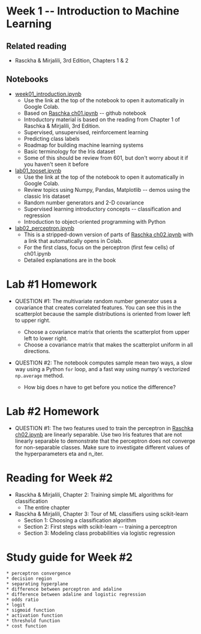 
# Week 1 -- Introduction to Machine Learning

## Related reading

* Rasckha & Mirjalili, 3rd Edition, Chapters 1 & 2

## Notebooks

* [week01_introduction.ipynb](https://github.com/umbcdata602/fall2020/blob/master/week01_introduction.ipynb)
    * Use the link at the top of the notebook to open it automatically in Google Colab.
    * Based on [Raschka ch01.ipynb](https://github.com/rasbt/python-machine-learning-book-3rd-edition/blob/master/code/ch01/ch01.ipynb) -- github notebook
    * Introductory material is based on the reading from Chapter 1 of Raschka & Mirjalili, 3rd Edition.
    * Supervised, unsupervised, reinforcement learning
    * Predicting class labels
    * Roadmap for building machine learning systems
    * Basic terminology for the Iris dataset
    * Some of this should be review from 601, but don't worry about it if you haven't seen it before
* [lab01_tooset.ipynb](https://github.com/umbcdata602/fall2020/blob/master/lab01_toolset.ipynb)
    * Use the link at the top of the notebook to open it automatically in Google Colab.
    * Review topics using Numpy, Pandas, Matplotlib -- demos using the classic Iris dataset
    * Random number generators and 2-D covariance
    * Supervised learning introductory concepts -- classification and regression
    * Introduction to object-oriented programming with Python
* [lab02_perceptron.ipynb](https://github.com/umbcdata602/fall2020/blob/master/lab02_perceptron.ipynb)
    * This is a stripped-down version of parts of [Raschka ch02.ipynb](https://github.com/rasbt/python-machine-learning-book-2nd-edition/blob/master/code/ch01/ch01.ipynb) with a link that automatically opens in Colab.
    * For the first class, focus on the perceptron (first few cells) of ch01.ipynb
    * Detailed explanations are in the book

# Lab #1 Homework

* QUESTION #1: The multivariate random number generator uses a covariance that creates correlated features. You can see this in the scatterplot because the sample distributions is oriented from lower left to upper right.
    * Choose a covariance matrix that orients the scatterplot from upper left to lower right.
    * Choose a covariance matrix that makes the scatterplot uniform in all directions.

* QUESTION #2: The notebook computes sample mean two ways, a slow way using a Python `for` loop, and a fast way using numpy's vectorized `np.average` method. 
    * How big does $n$ have to get before you notice the difference?

# Lab #2 Homework

* QUESTION #1: The two features used to train the perceptron in [Raschka ch02.ipynb](https://github.com/rasbt/python-machine-learning-book-2nd-edition/blob/master/code/ch01/ch01.ipynb) are linearly separable. Use two Iris features that are not linearly separable to demonstrate that the perceptron does not converge for non-separable classes. Make sure to investigate different values of the hyperparameters eta and n_iter.

# Reading for Week #2

* Rasckha & Mirjalili, Chapter 2: Training simple ML algorithms for classification
    * The entire chapter
* Rasckha & Mirjalili, Chapter 3: Tour of ML classifiers using scikit-learn
    * Section 1: Choosing a classification algorithm
    * Section 2: First steps with scikit-learn -- training a perceptron
    * Section 3: Modeling class probabilities via logistic regression

# Study guide for Week #2

    * perceptron convergence
    * decision region
    * separating hyperplane
    * difference between perceptron and adaline
    * difference between adaline and logistic regression
    * odds ratio
    * logit
    * sigmoid function
    * activation function
    * threshold function
    * cost function
